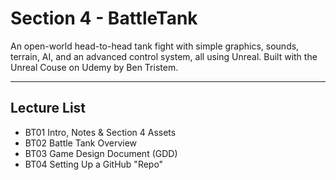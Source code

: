 # Section 4 - BattleTank
An open-world head-to-head tank fight with simple graphics, sounds, terrain, AI, and an advanced control system, all using Unreal.
Built with the Unreal Couse on Udemy by Ben Tristem.

---

## Lecture List
* BT01 Intro, Notes & Section 4 Assets
* BT02 Battle Tank Overview
* BT03 Game Design Document (GDD)
* BT04 Setting Up a GitHub "Repo"
